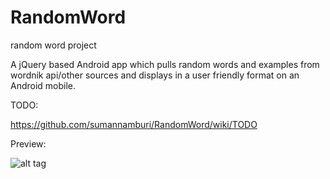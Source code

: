 RandomWord
==========

random word project


 A jQuery based Android app which pulls random words and examples from wordnik api/other sources and displays in a 
 user friendly format on an Android mobile.
 
 
 TODO:
 
 https://github.com/sumannamburi/RandomWord/wiki/TODO


Preview:

![alt tag](https://lh6.googleusercontent.com/-hCJ4YlKPrAs/UeNr4nr55rI/AAAAAAAAInQ/oomg-3dNRLM/w352-h587-no/13+-+1)
